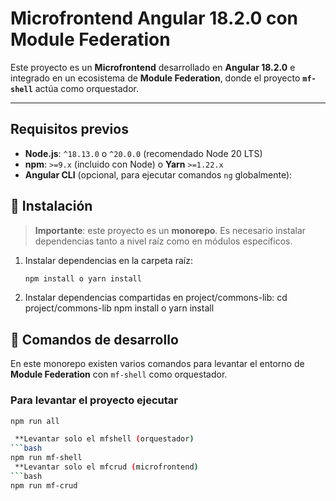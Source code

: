 # Microfrontend Angular 18.2.0 con Module Federation

Este proyecto es un **Microfrontend** desarrollado en **Angular 18.2.0** e integrado en un ecosistema de **Module Federation**, donde el proyecto **`mf-shell`** actúa como orquestador.

---

## Requisitos previos

- **Node.js**: `^18.13.0` o `^20.0.0` (recomendado Node 20 LTS)  
- **npm**: `>=9.x` (incluido con Node) o **Yarn** `>=1.22.x`  
- **Angular CLI** (opcional, para ejecutar comandos `ng` globalmente):  

## 🔧 Instalación

> **Importante**: este proyecto es un **monorepo**. Es necesario instalar dependencias tanto a nivel raíz como en módulos específicos.

1. Instalar dependencias en la carpeta raíz:
   ```bash
   npm install o yarn install
2. Instalar dependencias compartidas en project/commons-lib:
  cd project/commons-lib
  npm install o yarn install
## 🚀 Comandos de desarrollo

En este monorepo existen varios comandos para levantar el entorno de **Module Federation** con `mf-shell` como orquestador.

### Para levantar el proyecto ejecutar
```bash
npm run all

 **Levantar solo el mfshell (orquestador)
```bash
npm run mf-shell
 **Levantar solo el mfcrud (microfrontend)
```bash
npm run mf-crud
